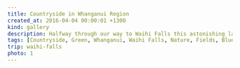```yaml
---
title: Countryside in Whanganui Region
created_at: 2016-04-04 00:00:01 +1300
kind: gallery
description: Halfway through our way to Waihi Falls this astonishing landscape open and left us speechless staring into the blue and green for several minutes.
tags: [Countryside, Green, Whanganui, Waihi Falls, Nature, Fields, Blue Sky]
trip: waihi-falls
photo: 1
---
```


